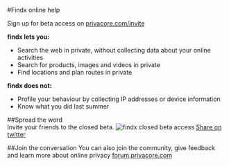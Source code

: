 #Findx online help

Sign up for beta access on 
[privacore.com/invite](https://www.privacore.com/invite/)

**findx lets you:**

- Search the web in private, without collecting data about your online activities
- Search for products, images and videos in private
- Find locations and plan routes in private  

**findx does not:**

- Profile your behaviour by collecting IP addresses or device information
- Know what you did last summer

##Spread the word  
Invite your friends to the closed beta.
![findx closed beta access](https://www.privacore.com/wp-content/uploads/2016/09/login-to-closed-beta-access-to-findx.png)
[Share on twitter](https://twitter.com/intent/tweet?text=Join+findx+beta+-+Get+lucky+and+be+one+of+the+first+to+access+before+launch+%23privacy+%26+%23search+%40findx&url=https://www.privacore.com/invite/)


##Join the conversation 
You can also join the community, give feedback and learn more about online privacy 
[forum.privacore.com](https://forum.privacore.com/)
